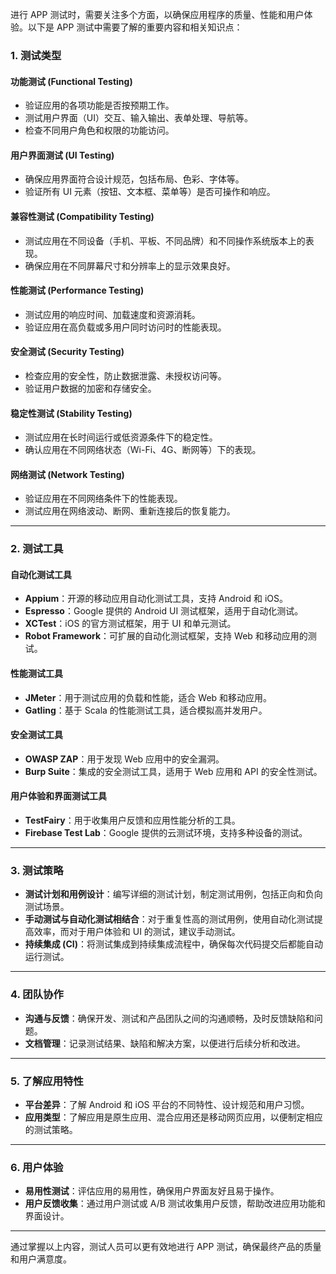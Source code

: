 进行 APP 测试时，需要关注多个方面，以确保应用程序的质量、性能和用户体验。以下是 APP 测试中需要了解的重要内容和相关知识点：

### 1. **测试类型**

#### **功能测试 (Functional Testing)**
- 验证应用的各项功能是否按预期工作。
- 测试用户界面（UI）交互、输入输出、表单处理、导航等。
- 检查不同用户角色和权限的功能访问。

#### **用户界面测试 (UI Testing)**
- 确保应用界面符合设计规范，包括布局、色彩、字体等。
- 验证所有 UI 元素（按钮、文本框、菜单等）是否可操作和响应。

#### **兼容性测试 (Compatibility Testing)**
- 测试应用在不同设备（手机、平板、不同品牌）和不同操作系统版本上的表现。
- 确保应用在不同屏幕尺寸和分辨率上的显示效果良好。

#### **性能测试 (Performance Testing)**
- 测试应用的响应时间、加载速度和资源消耗。
- 验证应用在高负载或多用户同时访问时的性能表现。

#### **安全测试 (Security Testing)**
- 检查应用的安全性，防止数据泄露、未授权访问等。
- 验证用户数据的加密和存储安全。

#### **稳定性测试 (Stability Testing)**
- 测试应用在长时间运行或低资源条件下的稳定性。
- 确认应用在不同网络状态（Wi-Fi、4G、断网等）下的表现。

#### **网络测试 (Network Testing)**
- 验证应用在不同网络条件下的性能表现。
- 测试应用在网络波动、断网、重新连接后的恢复能力。

---

### 2. **测试工具**

#### **自动化测试工具**
- **Appium**：开源的移动应用自动化测试工具，支持 Android 和 iOS。
- **Espresso**：Google 提供的 Android UI 测试框架，适用于自动化测试。
- **XCTest**：iOS 的官方测试框架，用于 UI 和单元测试。
- **Robot Framework**：可扩展的自动化测试框架，支持 Web 和移动应用的测试。

#### **性能测试工具**
- **JMeter**：用于测试应用的负载和性能，适合 Web 和移动应用。
- **Gatling**：基于 Scala 的性能测试工具，适合模拟高并发用户。

#### **安全测试工具**
- **OWASP ZAP**：用于发现 Web 应用中的安全漏洞。
- **Burp Suite**：集成的安全测试工具，适用于 Web 应用和 API 的安全性测试。

#### **用户体验和界面测试工具**
- **TestFairy**：用于收集用户反馈和应用性能分析的工具。
- **Firebase Test Lab**：Google 提供的云测试环境，支持多种设备的测试。

---

### 3. **测试策略**

- **测试计划和用例设计**：编写详细的测试计划，制定测试用例，包括正向和负向测试场景。
- **手动测试与自动化测试相结合**：对于重复性高的测试用例，使用自动化测试提高效率，而对于用户体验和 UI 的测试，建议手动测试。
- **持续集成 (CI)**：将测试集成到持续集成流程中，确保每次代码提交后都能自动运行测试。

---

### 4. **团队协作**

- **沟通与反馈**：确保开发、测试和产品团队之间的沟通顺畅，及时反馈缺陷和问题。
- **文档管理**：记录测试结果、缺陷和解决方案，以便进行后续分析和改进。

---

### 5. **了解应用特性**

- **平台差异**：了解 Android 和 iOS 平台的不同特性、设计规范和用户习惯。
- **应用类型**：了解应用是原生应用、混合应用还是移动网页应用，以便制定相应的测试策略。

---

### 6. **用户体验**

- **易用性测试**：评估应用的易用性，确保用户界面友好且易于操作。
- **用户反馈收集**：通过用户测试或 A/B 测试收集用户反馈，帮助改进应用功能和界面设计。

---

通过掌握以上内容，测试人员可以更有效地进行 APP 测试，确保最终产品的质量和用户满意度。
